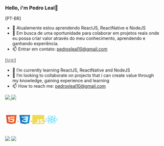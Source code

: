 ### Hello, i'm Pedro Leal👋

[PT-BR]

- 🌱 Atualemente estou aprendendo ReactJS, ReactNative e NodeJS
- 🚀 Em busca de uma oportunidade para colaborar em projetos reais onde eu possa criar valor através do meu conhecimento, aprendendo e ganhando experiência.
- 📫 Entrar em contato: pedroxleal10@gmail.com

[🇺🇸]
- 🌱 I’m currently learning ReactJS, ReactNative and NodeJS
- 🚀 I’m looking to collaborate on projects that i can create value through my knowledge, gaining experience and learning
- 📫 How to reach me: pedroxleal10@gmail.com

<div style="display: flex">
  <a href="https://github.com/pedrocleal">
  <img height="180em" src="https://github-readme-stats.vercel.app/api?username=pedrocleal&show_icons=true&theme=midnight-purple&include_all_commits=true&count_privade=true"/>
  <img height="180em" src="https://github-readme-stats.vercel.app/api/top-langs/?username=pedrocleal&layout=compact&langs_count=16&theme=midnight-purple"/>
</div>
  
  ##
  
<div style="display: inline_block"><br>
  <img align="center" alt="pedro-HTML" height="30" width="40" src="https://raw.githubusercontent.com/devicons/devicon/master/icons/html5/html5-original.svg">
  <img align="center" alt="pedro-CSS" height="30" width="40" src="https://raw.githubusercontent.com/devicons/devicon/master/icons/css3/css3-original.svg">
  <img align="center" alt="pedro-Js" height="30" width="40" src="https://raw.githubusercontent.com/devicons/devicon/master/icons/javascript/javascript-plain.svg">
  <img align="center" alt="pedro-React" height="30" width="40" src="https://raw.githubusercontent.com/devicons/devicon/master/icons/react/react-original.svg">
</div>
  
#  
  <div>
    <a href="https://www.linkedin.com/in/pedro-leal-2335a0214/" target="_blank"><img src="https://img.shields.io/badge/-LinkedIn-%230077B5?style=for-the-badge&logo=linkedin&logoColor=white" target="_blank"></a> 
    <a href = "mailto:pedroxleal10@gmail.com"><img src="https://img.shields.io/badge/-Gmail-%23333?style=for-the-badge&logo=gmail&logoColor=white" target="_blank"></a>
  </div>
